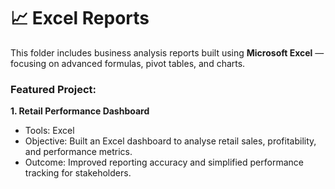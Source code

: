 # 📈 Excel Reports

This folder includes business analysis reports built using **Microsoft Excel** — focusing on advanced formulas, pivot tables, and charts.

### Featured Project:
**1. Retail Performance Dashboard**
- Tools: Excel  
- Objective: Built an Excel dashboard to analyse retail sales, profitability, and performance metrics.
- Outcome: Improved reporting accuracy and simplified performance tracking for stakeholders.
